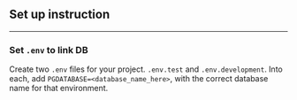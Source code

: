 ## **Set up instruction** ##
 ----
  ### **Set `.env` to link DB** ###
  Create two `.env` files for your project. `.env.test` and `.env.development`. Into each, add `PGDATABASE=<database_name_here>`, with the correct database name for that environment.